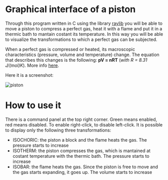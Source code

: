 # Graphical interface of a piston
Through this program written in C using the library [raylib](https://www.raylib.com/) you will be able to move a piston to compress a perfect gas, heat it with a flame and put it in a thermic bath to mantain costant its temperature.
In this way you will be able to visualize the transformations to which a perfect gas can be subjected.

When a perfect gas is compressed or heated, its macroscopic characteristics (pressure, volume and temperature) change. The equation that describes this changes is the following: **pV = nRT** (*with R = 8.31 J/(mol)K*). More info [here](https://en.wikipedia.org/wiki/Ideal_gas_law).

Here it is a screenshot:

![piston](https://github.com/EugenioBarbieriViale/piston/assets/82298389/46118c8e-6cd1-48aa-a1ae-50e45c7c03a5)
# How to use it
There is a command panel at the top right corner. Green means enabled, red means disabled. To enable right-click, to disable left-click. It is possible to display only the following three transformations:
- ISOCHORIC: the piston a block and the flame heats the gas. The pressure starts to increase
- ISOTHERM: the piston compresses the gas, which is mantained at costant temperature with the thermic bath. The pressure starts to increase
- ISOBAR: the flame heats the gas. Since the piston is free to move and the gas starts expanding, it goes up. The volume starts to increase
